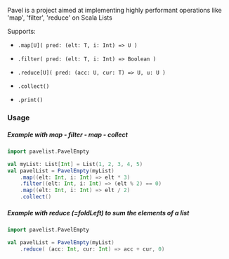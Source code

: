 
Pavel is a project aimed at implementing highly performant operations like 'map', 'filter', 'reduce' on Scala Lists

Supports:
 - <pre><code>.map[U]( pred: (elt: T, i: Int) => U )</code></pre>
 - <pre><code>.filter( pred: (elt: T, i: Int) => Boolean )</code></pre>
 - <pre><code>.reduce[U]( pred: (acc: U, cur: T) => U, u: U )</code></pre>
 - <pre><code>.collect()</code></pre>
 - <pre><code>.print()</code></pre>

### Usage

##### Example with map - filter - map - collect

```scala
import pavelist.PavelEmpty

val myList: List[Int] = List(1, 2, 3, 4, 5)
val pavelList = PavelEmpty(myList)
    .map((elt: Int, i: Int) => elt * 3)
    .filter((elt: Int, i: Int) => (elt % 2) == 0)
    .map((elt: Int, i: Int) => elt / 2)
    .collect()
```

##### Example with reduce (=foldLeft) to sum the elements of a list
```scala
import pavelist.PavelEmpty

val pavelList = PavelEmpty(myList)
    .reduce( (acc: Int, cur: Int) => acc + cur, 0)
```
